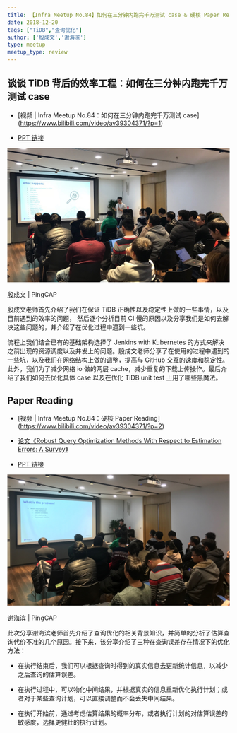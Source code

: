 ```yaml
---
title: 【Infra Meetup No.84】如何在三分钟内跑完千万测试 case & 硬核 Paper Reading
date: 2018-12-20
tags: ["TiDB","查询优化"]
author: ['殷成文','谢海滨']
type: meetup
meetup_type: review
---
```


## 谈谈 TiDB 背后的效率工程：如何在三分钟内跑完千万测试 case

- [视频 | Infra Meetup No.84：如何在三分钟内跑完千万测试 case]
(https://www.bilibili.com/video/av39304371/?p=1)

- [PPT 链接](https://eyun.baidu.com/s/3jJKojvo)


![殷成文 | PingCAP](media/meetup-84-20181220/1.jpg)

<div class="caption-center">殷成文 | PingCAP</div>


殷成文老师首先介绍了我们在保证 TiDB 正确性以及稳定性上做的一些事情，以及目前遇到的效率的问题， 然后逐个分析目前 CI 慢的原因以及分享我们是如何去解决这些问题的，并介绍了在优化过程中遇到一些坑。 

流程上我们结合已有的基础架构选择了 Jenkins with Kubernetes 的方式来解决之前出现的资源调度以及并发上的问题。殷成文老师分享了在使用的过程中遇到的一些坑，以及我们在网络结构上做的调整，提高与 GitHub 交互的速度和稳定性。此外，我们为了减少网络 io 做的两层 cache，减少重复的下载上传操作。最后介绍了我们如何去优化具体 case 以及在优化 TiDB unit test 上用了哪些黑魔法。

## Paper Reading

- [视频 | Infra Meetup No.84：硬核 Paper Reading]
(https://www.bilibili.com/video/av39304371/?p=2)

- [论文《Robust Query Optimization Methods With Respect to Estimation Errors: A Survey》](https://hal.archives-ouvertes.fr/hal-01316823/document)

- [PPT 链接](https://eyun.baidu.com/s/3jJKojvo)


![谢海滨 | PingCAP](media/meetup-84-20181220/2.jpg)

<div class="caption-center">谢海滨 | PingCAP</div>

此次分享谢海滨老师首先介绍了查询优化的相关背景知识，并简单的分析了估算查询代价不准的几个原因。接下来，该分享介绍了三种在查询误差存在情况下的优化方法：

* 在执行结束后，我们可以根据查询时得到的真实信息去更新统计信息，以减少之后查询的估算误差。

* 在执行过程中，可以物化中间结果，并根据真实的信息重新优化执行计划；或者对于某些查询计划，可以直接调整而不会丢失中间结果。

* 在执行开始前，通过考虑估算结果的概率分布，或者执行计划的对估算误差的敏感度，选择更健壮的执行计划。

